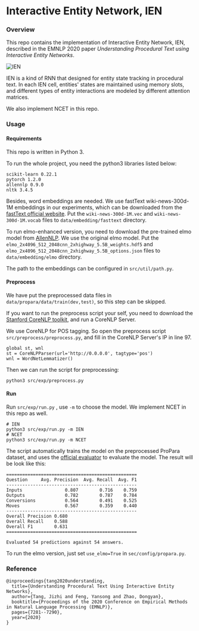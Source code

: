 

# Interactive Entity Network, IEN

### Overview

This repo contains the implementation of Interactive Entity Network, IEN, described in the EMNLP 2020 paper *Understanding Procedural Text using Interactive Entity Networks*.

![IEN](C:\学习资料\研二上\实验室\ProPara\github\IEN.PNG)

IEN is a kind of RNN that designed for entity state tracking in procedural text. In each IEN cell, entities' states are maintained using memory slots, and different types of entity interactions are modeled by different attention matrices.

We also implement NCET in this repo.

### Usage

#### Requirements

This repo is written in Python 3.

To run the whole project, you need the python3 libraries listed below:

```
scikit-learn 0.22.1
pytorch 1.2.0
allennlp 0.9.0
nltk 3.4.5
```

Besides, word embeddings are needed. We use fastText wiki-news-300d-1M embeddings in our experiments, which can be downloaded from the [fastText official website](https://fasttext.cc/docs/en/english-vectors.html). Put the ``wiki-news-300d-1M.vec`` and ``wiki-news-300d-1M.vocab`` files to ``data/embedding/fasttext`` directory.

To run elmo-enhanced version,  you need to download the pre-trained elmo model from [AllenNLP](https://allennlp.org/elmo). We use the original elmo model. Put the ``elmo_2x4096_512_2048cnn_2xhighway_5.5B_weights.hdf5`` and ``elmo_2x4096_512_2048cnn_2xhighway_5.5B_options.json`` files to ``data/embedding/elmo`` directory.

The path to the embeddings can be configured in ``src/util/path.py``.

#### Preprocess

We have put the preprocessed data files in ``data/propara/data/train(dev,test)``, so this step can be skipped.

If you want to run the preprocess script your self, you need to download the [Stanford CoreNLP toolkit](https://stanfordnlp.github.io/CoreNLP/), and run a CoreNLP Server.

We use CoreNLP for POS tagging. So open the preprocess script ``src/preprocess/preprocess.py``, and fill in the CoreNLP Server's IP in line 97.

```
global st, wnl
st = CoreNLPParser(url='http://0.0.0.0', tagtype='pos')
wnl = WordNetLemmatizer()
```

Then we can run the script for preprocessing:

```
python3 src/exp/preprocess.py
```

#### Run

Run  ``src/exp/run.py`` , use ``-m`` to choose the model. We implement NCET in this repo as well.

```
# IEN
python3 src/exp/run.py -m IEN
# NCET
python3 src/exp/run.py -m NCET
```

The script automatically trains the model on the preprocessed ProPara dataset, and uses the [official evaluator](https://github.com/allenai/aristo-leaderboard/tree/master/propara) to evaluate the model. The result will be look like this:

```
=================================================
Question     Avg. Precision  Avg. Recall  Avg. F1
-------------------------------------------------
Inputs                0.807        0.716    0.759
Outputs               0.782        0.787    0.784
Conversions           0.564        0.491    0.525
Moves                 0.567        0.359    0.440
-------------------------------------------------
Overall Precision 0.680
Overall Recall    0.588
Overall F1        0.631
=================================================

Evaluated 54 predictions against 54 answers.
```

To run the elmo version, just set ``use_elmo=True`` in ``sec/config/propara.py``.

### Reference

```
@inproceedings{tang2020understanding,
  title={Understanding Procedural Text Using Interactive Entity Networks},
  author={Tang, Jizhi and Feng, Yansong and Zhao, Dongyan},
  booktitle={Proceedings of the 2020 Conference on Empirical Methods in Natural Language Processing (EMNLP)},
  pages={7281--7290},
  year={2020}
}
```

